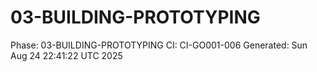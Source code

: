 # 03-BUILDING-PROTOTYPING
Phase: 03-BUILDING-PROTOTYPING
CI: CI-GO001-006
Generated: Sun Aug 24 22:41:22 UTC 2025

